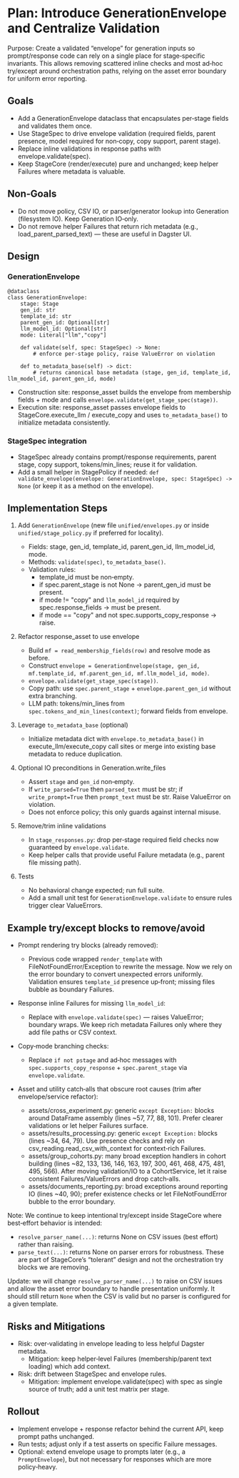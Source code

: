 # Plan: Introduce GenerationEnvelope and Centralize Validation

Purpose: Create a validated “envelope” for generation inputs so prompt/response code can rely on a single place for stage‑specific invariants. This allows removing scattered inline checks and most ad‑hoc try/except around orchestration paths, relying on the asset error boundary for uniform error reporting.

## Goals
- Add a GenerationEnvelope dataclass that encapsulates per‑stage fields and validates them once.
- Use StageSpec to drive envelope validation (required fields, parent presence, model required for non‑copy, copy support, parent stage).
- Replace inline validations in response paths with envelope.validate(spec).
- Keep StageCore (render/execute) pure and unchanged; keep helper Failures where metadata is valuable.

## Non‑Goals
- Do not move policy, CSV IO, or parser/generator lookup into Generation (filesystem IO). Keep Generation IO‑only.
- Do not remove helper Failures that return rich metadata (e.g., load_parent_parsed_text) — these are useful in Dagster UI.

## Design

### GenerationEnvelope

```
@dataclass
class GenerationEnvelope:
    stage: Stage
    gen_id: str
    template_id: str
    parent_gen_id: Optional[str]
    llm_model_id: Optional[str]
    mode: Literal["llm","copy"]

    def validate(self, spec: StageSpec) -> None:
        # enforce per‑stage policy, raise ValueError on violation

    def to_metadata_base(self) -> dict:
        # returns canonical base metadata (stage, gen_id, template_id, llm_model_id, parent_gen_id, mode)
```

- Construction site: response_asset builds the envelope from membership fields + mode and calls `envelope.validate(get_stage_spec(stage))`.
- Execution site: response_asset passes envelope fields to StageCore.execute_llm / execute_copy and uses `to_metadata_base()` to initialize metadata consistently.

### StageSpec integration
- StageSpec already contains prompt/response requirements, parent stage, copy support, tokens/min_lines; reuse it for validation.
- Add a small helper in StagePolicy if needed: `def validate_envelope(envelope: GenerationEnvelope, spec: StageSpec) -> None` (or keep it as a method on the envelope).

## Implementation Steps

1) Add `GenerationEnvelope` (new file `unified/envelopes.py` or inside `unified/stage_policy.py` if preferred for locality).
   - Fields: stage, gen_id, template_id, parent_gen_id, llm_model_id, mode.
   - Methods: `validate(spec)`, `to_metadata_base()`.
   - Validation rules:
     - template_id must be non‑empty.
     - if spec.parent_stage is not None → parent_gen_id must be present.
     - if mode != "copy" and `llm_model_id` required by spec.response_fields → must be present.
     - if mode == "copy" and not spec.supports_copy_response → raise.

2) Refactor response_asset to use envelope
   - Build `mf = read_membership_fields(row)` and resolve mode as before.
   - Construct `envelope = GenerationEnvelope(stage, gen_id, mf.template_id, mf.parent_gen_id, mf.llm_model_id, mode)`.
   - `envelope.validate(get_stage_spec(stage))`.
   - Copy path: use `spec.parent_stage` + `envelope.parent_gen_id` without extra branching.
   - LLM path: tokens/min_lines from `spec.tokens_and_min_lines(context)`; forward fields from envelope.

3) Leverage `to_metadata_base` (optional)
   - Initialize metadata dict with `envelope.to_metadata_base()` in execute_llm/execute_copy call sites or merge into existing base metadata to reduce duplication.

4) Optional IO preconditions in Generation.write_files
   - Assert `stage` and `gen_id` non‑empty.
   - If `write_parsed=True` then `parsed_text` must be str; if `write_prompt=True` then `prompt_text` must be str. Raise ValueError on violation.
   - Does not enforce policy; this only guards against internal misuse.

5) Remove/trim inline validations
   - In `stage_responses.py`: drop per‑stage required field checks now guaranteed by `envelope.validate`.
   - Keep helper calls that provide useful Failure metadata (e.g., parent file missing path).

6) Tests
   - No behavioral change expected; run full suite.
   - Add a small unit test for `GenerationEnvelope.validate` to ensure rules trigger clear ValueErrors.

## Example try/except blocks to remove/avoid

- Prompt rendering try blocks (already removed):
  - Previous code wrapped `render_template` with FileNotFoundError/Exception to rewrite the message. Now we rely on the error boundary to convert unexpected errors uniformly. Validation ensures `template_id` presence up‑front; missing files bubble as boundary Failures.

- Response inline Failures for missing `llm_model_id`:
  - Replace with `envelope.validate(spec)` — raises ValueError; boundary wraps. We keep rich metadata Failures only where they add file paths or CSV context.

- Copy‑mode branching checks:
  - Replace `if not pstage` and ad‑hoc messages with `spec.supports_copy_response` + `spec.parent_stage` via `envelope.validate`.

- Asset and utility catch‑alls that obscure root causes (trim after envelope/service refactor):
  - assets/cross_experiment.py: generic `except Exception:` blocks around DataFrame assembly (lines ~57, 77, 88, 101). Prefer clearer validations or let helper Failures surface.
  - assets/results_processing.py: generic `except Exception:` blocks (lines ~34, 64, 79). Use presence checks and rely on csv_reading.read_csv_with_context for context‑rich Failures.
  - assets/group_cohorts.py: many broad exception handlers in cohort building (lines ~82, 133, 136, 146, 163, 197, 300, 461, 468, 475, 481, 495, 566). After moving validation/IO to a CohortService, let it raise consistent Failures/ValueErrors and drop catch‑alls.
  - assets/documents_reporting.py: broad exceptions around reporting IO (lines ~40, 90); prefer existence checks or let FileNotFoundError bubble to the error boundary.

Note: We continue to keep intentional try/except inside StageCore where best‑effort behavior is intended:
- `resolve_parser_name(...)`: returns None on CSV issues (best effort) rather than raising.
- `parse_text(...)`: returns None on parser errors for robustness.
These are part of StageCore’s “tolerant” design and not the orchestration try blocks we are removing.

Update: we will change `resolve_parser_name(...)` to raise on CSV issues and allow the asset error boundary to handle presentation uniformly. It should still return `None` when the CSV is valid but no parser is configured for a given template.

## Risks and Mitigations
- Risk: over‑validating in envelope leading to less helpful Dagster metadata.
  - Mitigation: keep helper‑level Failures (membership/parent text loading) which add context.
- Risk: drift between StageSpec and envelope rules.
  - Mitigation: implement envelope.validate(spec) with spec as single source of truth; add a unit test matrix per stage.

## Rollout
- Implement envelope + response refactor behind the current API, keep prompt paths unchanged.
- Run tests; adjust only if a test asserts on specific Failure messages.
- Optional: extend envelope usage to prompts later (e.g., a `PromptEnvelope`), but not necessary for responses which are more policy‑heavy.

